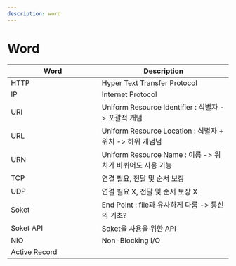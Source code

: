 ```yaml
---
description: word
---
```


# Word

<table><thead><tr><th width="191">Word</th><th>Description</th></tr></thead><tbody><tr><td>HTTP</td><td>Hyper Text Transfer Protocol </td></tr><tr><td>IP</td><td>Internet Protocol</td></tr><tr><td>URI</td><td>Uniform Resource Identifier : 식별자 -> 포괄적 개념</td></tr><tr><td>URL</td><td>Uniform Resource Location : 식별자 + 위치 -> 하위 개념념</td></tr><tr><td>URN</td><td>Uniform Resource Name : 이름 -> 위치가 바뀌어도 사용 가능</td></tr><tr><td>TCP</td><td>연결 필요, 전달 및 순서 보장</td></tr><tr><td>UDP</td><td>연결 필요 X, 전달 및 순서 보장 X</td></tr><tr><td>Soket</td><td>End Point : file과 유사하게 다룸 -> 통신의 기초?</td></tr><tr><td>Soket API</td><td>Soket을 사용을 위한 API</td></tr><tr><td>NIO</td><td>Non-Blocking I/O</td></tr><tr><td>Active Record</td><td></td></tr></tbody></table>
